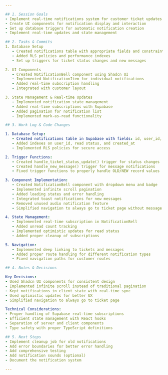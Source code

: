 ```yaml
---

## 1. Session Goals
- Implement real-time notifications system for customer ticket updates
- Create UI components for notification display and interaction
- Set up database triggers for automatic notification creation
- Implement real-time updates and state management

## 2. Tasks & Commits
1. Database Setup
   - Created notifications table with appropriate fields and constraints
   - Added RLS policies and performance indexes
   - Set up triggers for ticket status changes and new messages

2. UI Components
   - Created NotificationBell component using Shadcn UI
   - Implemented NotificationItem for individual notifications
   - Added real-time subscription handling
   - Integrated with customer layout

3. State Management & Real-time Updates
   - Implemented notification state management
   - Added real-time subscriptions with Supabase
   - Added pagination for notification list
   - Implemented mark-as-read functionality

## 3. Work Log & Code Changes

1. Database Setup:
   - Created notifications table in Supabase with fields: id, user_id, ticket_id, type, message, read, message_id, created_at, metadata
   - Added indexes on user_id, read status, and created_at
   - Implemented RLS policies for secure access

2. Trigger Functions:
   - Created handle_ticket_status_update() trigger for status changes
   - Created handle_new_message() trigger for message notifications
   - Fixed trigger functions to properly handle OLD/NEW record values

3. Component Implementation:
   - Created NotificationBell component with dropdown menu and badge
   - Implemented infinite scroll pagination
   - Added loading states and error handling
   - Integrated toast notifications for new messages
   - Removed unused audio notification feature
   - Simplified navigation to always go to ticket page without message parameters

4. State Management:
   - Implemented real-time subscription in NotificationBell
   - Added unread count tracking
   - Implemented optimistic updates for read status
   - Added proper cleanup of subscriptions

5. Navigation:
   - Implemented deep linking to tickets and messages
   - Added proper route handling for different notification types
   - Fixed navigation paths for customer routes

## 4. Notes & Decisions

Key Decisions:
- Used Shadcn UI components for consistent design
- Implemented infinite scroll instead of traditional pagination
- Kept notifications in client state with real-time sync
- Used optimistic updates for better UX
- Simplified navigation to always go to ticket page

Technical Considerations:
- Proper handling of Supabase real-time subscriptions
- Efficient state management with React hooks
- Separation of server and client components
- Type safety with proper TypeScript definitions

## 5. Next Steps
- Implement cleanup job for old notifications
- Add error boundaries for better error handling
- Add comprehensive testing
- Add notification sounds (optional)
- Document the notification system

--- 
```

